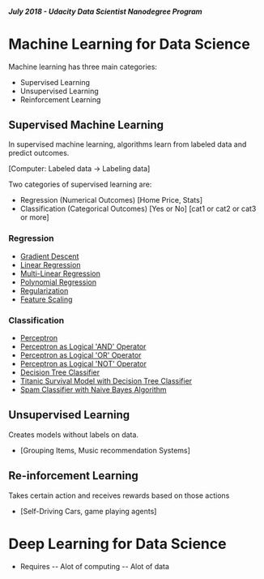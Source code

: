 ##### July 2018 - Udacity Data Scientist Nanodegree Program
# Machine Learning for Data Science 
Machine learning has three main categories:
- Supervised Learning
- Unsupervised Learning
- Reinforcement Learning

## Supervised Machine Learning
In supervised machine learning, algorithms learn from labeled data and predict outcomes. 

[Computer: Labeled data -> Labeling data]

Two categories of supervised learning are:
- Regression (Numerical Outcomes) [Home Price, Stats]
- Classification (Categorical Outcomes) [Yes or No] [cat1 or cat2 or cat3 or more]

### Regression
- [Gradient Descent](https://github.com/RohitSattu/data_science/blob/master/gradient_descent.py)
- [Linear Regression](https://github.com/RohitSattu/data_science/blob/master/linear_regression.py)
- [Multi-Linear Regression](https://github.com/RohitSattu/data_science/blob/master/multi_linear_regression.py)
- [Polynomial Regression](https://github.com/RohitSattu/data_science/blob/master/poly_reg.py)
- [Regularization](https://github.com/RohitSattu/data_science/blob/master/regularization.py)
- [Feature Scaling](https://github.com/RohitSattu/data_science/blob/master/feature_scaling.py)

### Classification
- [Perceptron](https://github.com/RohitSattu/data_science/blob/master/perceptron.py)
- [Perceptron as Logical 'AND' Operator](https://github.com/RohitSattu/data_science/blob/master/and_perceptron.py)
- [Perceptron as Logical 'OR' Operator](https://github.com/RohitSattu/data_science/blob/master/or_perceptron.py)
- [Perceptron as Logical 'NOT' Operator](https://github.com/RohitSattu/data_science/blob/master/not_perceptron.py)
- [Decision Tree Classifier](https://github.com/RohitSattu/data_science/blob/master/decision_tree.py)
- [Titanic Survival Model with Decision Tree Classifier](https://github.com/RohitSattu/data_science/blob/master/titanic_survival_exploration.ipynb)
- [Spam Classifier with Naive Bayes Algorithm](https://github.com/RohitSattu/data_science/blob/master/Bayesian_Inference.ipynb)

## Unsupervised Learning
Creates models without labels on data. 
- [Grouping Items, Music recommendation Systems]

## Re-inforcement Learning
Takes certain action and receives rewards based on those actions
- [Self-Driving Cars, game playing agents]

# Deep Learning for Data Science
- Requires
-- Alot of computing
-- Alot of data
